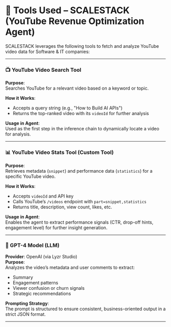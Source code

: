 # 🧰 Tools Used – SCALESTACK (YouTube Revenue Optimization Agent)

SCALESTACK leverages the following tools to fetch and analyze YouTube video data for Software & IT companies:

---

### 📺 YouTube Video Search Tool

**Purpose**:  
Searches YouTube for a relevant video based on a keyword or topic.

**How it Works**:  
- Accepts a query string (e.g., "How to Build AI APIs")
- Returns the top-ranked video with its `videoId` for further analysis

**Usage in Agent**:  
Used as the first step in the inference chain to dynamically locate a video for analysis.

---

### 📊 YouTube Video Stats Tool (Custom Tool)

**Purpose**:  
Retrieves metadata (`snippet`) and performance data (`statistics`) for a specific YouTube video.

**How it Works**:  
- Accepts `videoId` and API key
- Calls YouTube’s `/videos` endpoint with `part=snippet,statistics`
- Returns title, description, view count, likes, etc.

**Usage in Agent**:  
Enables the agent to extract performance signals (CTR, drop-off hints, engagement level) for further insight generation.

---

### 🧠 GPT-4 Model (LLM)

**Provider**: OpenAI (via Lyzr Studio)  
**Purpose**:  
Analyzes the video’s metadata and user comments to extract:
- Summary
- Engagement patterns
- Viewer confusion or churn signals
- Strategic recommendations

**Prompting Strategy**:  
The prompt is structured to ensure consistent, business-oriented output in a strict JSON format.

---


